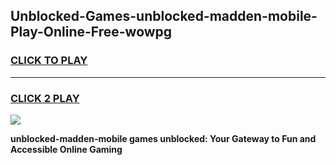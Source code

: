 
## Unblocked-Games-unblocked-madden-mobile-Play-Online-Free-wowpg
<h3>
<a href="https://premium76.site?title=unblocked-madden-mobile&ref=26A">CLICK TO PLAY</a></h3>
<hr>

<h3>
<a href="https://premium76.site?title=unblocked-madden-mobile&ref=26A">CLICK 2 PLAY</a>
  
</h3>

<a href="https://premium76.site?title=unblocked-madden-mobile&ref=26A"><img src="https://clearcache.store/games.png"></a>


**unblocked-madden-mobile games unblocked: Your Gateway to Fun and Accessible Online Gaming**
